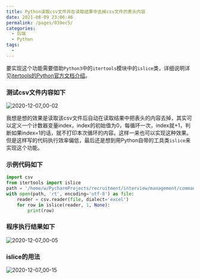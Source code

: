 ```yaml
---
title: Python读取csv文件并在读取结果中去掉csv文件的表头内容
date: 2021-08-09 23:06:46
permalink: /pages/039ec5/
categories:
  - 后端
  - Python
tags:
  - 
---
```

要实现这个功能需要借助`Python3`中的`itertools`模块中的`islice`类，详细说明详见[itertools的Python官方文档介绍](https://docs.python.org/zh-cn/3.8/library/itertools.html?highlight=itertools)。
### 测试csv文件内容如下
![2020-12-07_00-02](https://cdn.jsdelivr.net/gh/hashqueue/blog-image-hosting@master/images/2020-12-07_00-02-b2ae26015c1c46edb3f84cab5b01e587.png)

我想是想的效果是读取该csv文件后自动在读取结果中把表头的内容去掉，其实可以定义一个计数器变量index，index的初始值为0，每循环一次，index就+1，判断如果index=1的话，就不打印本次循环的内容。这样一来也可以实现这种效果。但是这样写的代码执行效率偏低，最后还是想到用Python自带的工具类`islice`来实现这个功能。
### 示例代码如下
```python
import csv
from itertools import islice
path = '/home/w/PycharmProjects/recruitment/interview/management/commands/candidate.csv'
with open(path, 'rt', encoding='utf-8') as file:
    reader = csv.reader(file, dialect='excel')
    for row in islice(reader, 1, None):
        print(row)
```
### 程序执行结果如下
![2020-12-07_00-05](https://cdn.jsdelivr.net/gh/hashqueue/blog-image-hosting@master/images/2020-12-07_00-05-e2b546e46b974dccbe0288395bd331bf.png)
### islice的用法
![2020-12-07_00-15](https://cdn.jsdelivr.net/gh/hashqueue/blog-image-hosting@master/images/2020-12-07_00-15-67be98c7322c4cdda8e89e7cde1ba5ff.png)